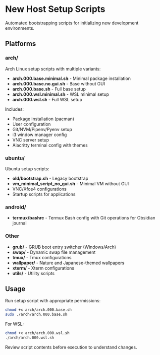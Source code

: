 # New Host Setup Scripts

Automated bootstrapping scripts for initializing new development environments.

## Platforms

### arch/
Arch Linux setup scripts with multiple variants:
- **arch.000.base.minimal.sh** - Minimal package installation
- **arch.000.base.no.gui.sh** - Base without GUI
- **arch.000.base.sh** - Full base setup
- **arch.000.wsl.minimal.sh** - WSL minimal setup
- **arch.000.wsl.sh** - Full WSL setup

Includes:
- Package installation (pacman)
- User configuration
- Git/NVM/Pipenv/Pyenv setup
- i3 window manager config
- VNC server setup
- Alacritty terminal config with themes

### ubuntu/
Ubuntu setup scripts:
- **old/bootstrap.sh** - Legacy bootstrap
- **vm_minimal_script_no_gui.sh** - Minimal VM without GUI
- VNC/Xfce4 configurations
- Startup scripts for applications

### android/
- **termux/bashrc** - Termux Bash config with Git operations for Obsidian journal

### Other

- **grub/** - GRUB boot entry switcher (Windows/Arch)
- **swap/** - Dynamic swap file management
- **tmux/** - Tmux configurations
- **wallpaper/** - Nature and Japanese-themed wallpapers
- **xterm/** - Xterm configurations
- **utils/** - Utility scripts

## Usage

Run setup script with appropriate permissions:
```bash
chmod +x arch/arch.000.base.sh
sudo ./arch/arch.000.base.sh
```

For WSL:
```bash
chmod +x arch/arch.000.wsl.sh
./arch/arch.000.wsl.sh
```

Review script contents before execution to understand changes.
